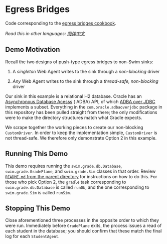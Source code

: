 # Egress Bridges

Code corresponding to the [egress bridges cookbook](https://swimos.org/tutorials/egress-bridges/).

*Read this in other languages: [简体中文](README.zh-cn.md)*

## Demo Motivation

Recall the two designs of push-type egress bridges to non-Swim sinks:

1. A *singleton* Web Agent writes to the sink through a *non-blocking* driver

2. *Any* Web Agent writes to the sink through a *thread-safe, non-blocking* driver

Our sink in this example is a relational H2 database. Oracle has
an [Asynchronous Database Acesss](https://blogs.oracle.com/java/jdbc-next:-a-new-asynchronous-api-for-connecting-to-a-database) (
ADBA) API, of which [ADBA over JDBC](https://github.com/oracle/oracle-db-examples/tree/master/java/AoJ) implements a
subset. Everything in the `com.oracle.adbaoverjdbc` package in this repository has been pulled straight from there; the
only modifications were to make the directory structures match what Gradle expects.

We scrape together the working pieces to create our non-blocking `CustomDriver`. In order to keep the implementation
simple, `CustomDriver` is not thread-safe. We therefore only demonstrate Option 2 in this example.

## Running This Demo

This demo requires running the `swim.grade.db.Database`, `swim.grade.GradePlane`, and `swim.grade.Sim` classes in that
order. Review [`README.md` from the parent directory](../README.md) for instructions on how to do this. For those who
pick Option 2, the `gradle` task corresponding to `swim.grade.db.Database` is called `runDb`, and the one corresponding
to `swim.grade.Sim` is called `runSim`.

## Stopping This Demo

Close aforementioned three processes in the opposite order to which they were run. Immediately before `GradePlane`
exits, the process issues a read of each student in the database; you should confirm that these match the final log for
each `StudentAgent`.
